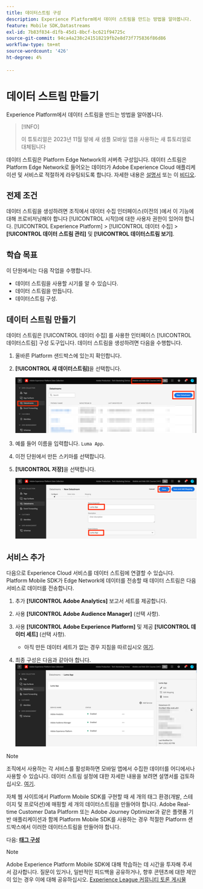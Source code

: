 ```yaml
---
title: 데이터스트림 구성
description: Experience Platform에서 데이터 스트림을 만드는 방법을 알아봅니다.
feature: Mobile SDK,Datastreams
exl-id: 7b83f834-d1fb-45d1-8bcf-bc621f94725c
source-git-commit: 94ca4a238c241518219fb2e8d73f775836f86d86
workflow-type: tm+mt
source-wordcount: '426'
ht-degree: 4%

---
```


# 데이터 스트림 만들기

Experience Platform에서 데이터 스트림을 만드는 방법을 알아봅니다.

>[!INFO]
>
> 이 튜토리얼은 2023년 11월 말에 새 샘플 모바일 앱을 사용하는 새 튜토리얼로 대체됩니다

데이터 스트림은 Platform Edge Network의 서버측 구성입니다.  데이터 스트림은 Platform Edge Network로 들어오는 데이터가 Adobe Experience Cloud 애플리케이션 및 서비스로 적절하게 라우팅되도록 합니다. 자세한 내용은 [설명서](https://experienceleague.adobe.com/docs/experience-platform/edge/fundamentals/datastreams.html) 또는 이 [비디오](https://experienceleague.adobe.com/docs/platform-learn/data-collection/edge-network/configure-datastreams.html?lang=ko).

## 전제 조건

데이터 스트림을 생성하려면 조직에서 데이터 수집 인터페이스(이전의 )에서 이 기능에 대해 프로비저닝해야 합니다 [!UICONTROL 시작])에 대한 사용자 권한이 있어야 합니다. [!UICONTROL Experience Platform] > [!UICONTROL 데이터 수집] > **[!UICONTROL 데이터 스트림 관리]** 및 **[!UICONTROL 데이터스트림 보기]**.

## 학습 목표

이 단원에서는 다음 작업을 수행합니다.

* 데이터 스트림을 사용할 시기를 알 수 있습니다.
* 데이터 스트림을 만듭니다.
* 데이터스트림 구성.

## 데이터 스트림 만들기

데이터 스트림은 [!UICONTROL 데이터 수집] 를 사용한 인터페이스 [!UICONTROL 데이터스트림] 구성 도구입니다. 데이터 스트림을 생성하려면 다음을 수행합니다.

1. 올바른 Platform 샌드박스에 있는지 확인합니다.
1. **[!UICONTROL 새 데이터스트림]**&#x200B;을 선택합니다.

   ![데이터스트림 홈](assets/mobile-datastream-new.png)

1. 예를 들어 이름을 입력합니다. `Luma App`.
1. 이전 단원에서 만든 스키마를 선택합니다.
1. **[!UICONTROL 저장]**&#x200B;을 선택합니다.

   ![새 데이터스트림](assets/mobile-datastream-name.png)


## 서비스 추가

다음으로 Experience Cloud 서비스를 데이터 스트림에 연결할 수 있습니다. Platform Mobile SDK가 Edge Network에 데이터를 전송할 때 데이터 스트림은 다음 서비스로 데이터를 전송합니다.

1. 추가 **[!UICONTROL Adobe Analytics]** 보고서 세트를 제공합니다.

1. 사용 **[!UICONTROL Adobe Audience Manager]** (선택 사항).

1. 사용 **[!UICONTROL Adobe Experience Platform]** 및 제공 **[!UICONTROL 데이터 세트]** (선택 사항).
   * 아직 만든 데이터 세트가 없는 경우 지침을 따르십시오 [여기](platform.md).

1. 최종 구성은 다음과 같아야 합니다.
   ![데이터 스트림 설정](assets/mobile-datastream-settings.png)


>[!NOTE]
>
>조직에서 사용하는 각 서비스를 활성화하면 모바일 앱에서 수집한 데이터를 어디에서나 사용할 수 있습니다. 데이터 스트림 설정에 대한 자세한 내용을 보려면 설명서를 검토하십시오. [여기](https://experienceleague.adobe.com/docs/experience-platform/edge/fundamentals/datastreams.html#adobe-experience-platform-settings).

자체 웹 사이트에서 Platform Mobile SDK를 구현할 때 세 개의 태그 환경(개발, 스테이지 및 프로덕션)에 매핑할 세 개의 데이터스트림을 만들어야 합니다. Adobe Real-time Customer Data Platform 또는 Adobe Journey Optimizer과 같은 플랫폼 기반 애플리케이션과 함께 Platform Mobile SDK를 사용하는 경우 적절한 Platform 샌드박스에서 이러한 데이터스트림을 만들어야 합니다.

다음: **[태그 구성](configure-tags.md)**

>[!NOTE]
>
>Adobe Experience Platform Mobile SDK에 대해 학습하는 데 시간을 투자해 주셔서 감사합니다. 질문이 있거나, 일반적인 피드백을 공유하거나, 향후 콘텐츠에 대한 제안이 있는 경우 이에 대해 공유하십시오. [Experience League 커뮤니티 토론 게시물](https://experienceleaguecommunities.adobe.com/t5/adobe-experience-platform-launch/tutorial-discussion-implement-adobe-experience-cloud-in-mobile/td-p/443796)
